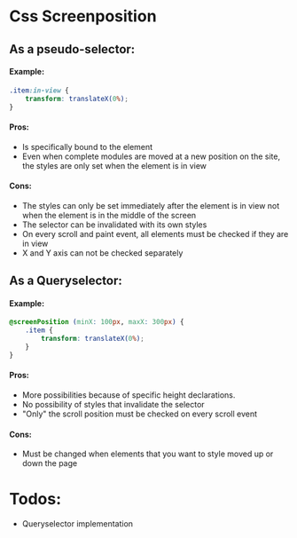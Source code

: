 # Css Screenposition

## As a pseudo-selector:
#### Example:
```css
.item:in-view {
	transform: translateX(0%);
}
```

#### Pros:
- Is specifically bound to the element
- Even when complete modules are moved at a new position on the site, the styles are only set when the element is in view

#### Cons:
- The styles can only be set immediately after the element is in view not when the element is in the middle of the screen
- The selector can be invalidated with its own styles
- On every scroll and paint event, all elements must be checked if they are in view
- X and Y axis can not be checked separately

## As a Queryselector:
#### Example:
```css
@screenPosition (minX: 100px, maxX: 300px) {
	.item {
		transform: translateX(0%);
	}
}
```

#### Pros:
- More possibilities because of specific height declarations.
- No possibility of styles that invalidate the selector
- "Only" the scroll position must be checked on every scroll event

#### Cons:
- Must be changed when elements that you want to style moved up or down the page


# Todos:
- Queryselector implementation

